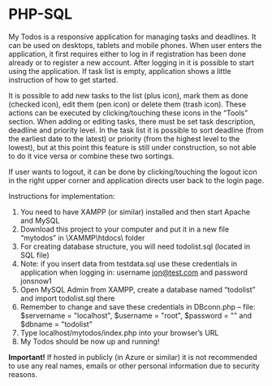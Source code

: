 # PHP-SQL
My Todos is a responsive application for managing tasks and deadlines. It can be used on desktops, tablets and mobile phones. When user enters the application, it first requires either to log in if registration has been done already or to register a new account. After logging in it is possible to start using the application. If task list is empty, application shows a little instruction of how to get started. 

It is possible to add new tasks to the list (plus icon), mark them as done (checked icon), edit them (pen icon) or delete them (trash icon). These actions can be executed by clicking/touching these icons in the “Tools” section. When adding or editing tasks, there must be set task description, deadline and priority level. In the task list it is possible to sort deadline (from the earliest date to the latest) or priority (from the highest level to the lowest), but at this point this feature is still under construction, so not able to do it vice versa or combine these two sortings. 

If user wants to logout, it can be done by clicking/touching the logout icon in the right upper corner and application directs user back to the login page.

Instructions for implementation:

1.	You need to have XAMPP (or similar) installed and then start Apache and MySQL
2.	Download this project to your computer and put it in a new file “mytodos” in \XAMMP\htdocs\ folder
3.	For creating database structure, you will need todolist.sql (located in SQL file)
4.	Note: if you insert data from testdata.sql use these credentials in application when logging in: username jon@test.com and password jonsnow1
5.	Open MySQL Admin from XAMPP, create a database named “todolist” and import todolist.sql there
6.	Remember to change and save these credentials in DBconn.php – file: $servername = "localhost", $username = "root", $password = "" and $dbname = "todolist"
7.	Type localhost/mytodos/index.php into your browser’s URL
8.	My Todos should be now up and running!
 
**Important!** If hosted in publicly (in Azure or similar) it is not recommended to use any real names, emails or other personal information due to security reasons. 
